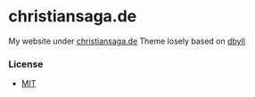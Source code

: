 christiansaga.de
=====

My website under [christiansaga.de](https://www.christiansaga.de)
Theme losely based on [dbyll](https://github.com/dbtek/dbyll)

### License
- [MIT](http://opensource.org/licenses/MIT)
